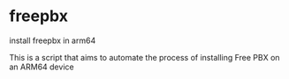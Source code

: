 # freepbx
install freepbx in arm64


This is a script that aims to automate the process of installing Free PBX on an ARM64 device
